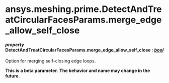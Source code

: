 # ansys.meshing.prime.DetectAndTreatCircularFacesParams.merge_edge_allow_self_close

<a id="ansys.meshing.prime.DetectAndTreatCircularFacesParams.merge_edge_allow_self_close"></a>

#### *property* DetectAndTreatCircularFacesParams.merge_edge_allow_self_close *: [bool](https://docs.python.org/3.11/library/functions.html#bool)*

Option for merging self-closing edge loops.

**This is a beta parameter**. **The behavior and name may change in the future**.

<!-- !! processed by numpydoc !! -->
